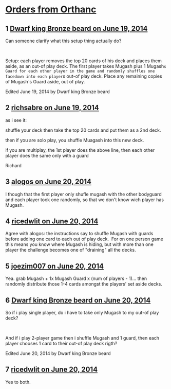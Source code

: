 # [Orders from Orthanc](https://community.fantasyflightgames.com/topic/109003-orders-from-orthanc/)

## 1 [Dwarf king Bronze beard on June 19, 2014](https://community.fantasyflightgames.com/topic/109003-orders-from-orthanc/?do=findComment&comment=1126707)

Can someone clarify what this setup thing actually do? 

 

Setup: each player removes the top 20 cards of his deck and places them aside, as an out-of play deck. The first player takes Mugash plus 1 Mugash`s Guard for each other player in the game and randomly shuffles one facedown into each player`s out-of play deck. Place any remaining copies of Mugash`s Guard aside, out of play.

Edited June 19, 2014 by Dwarf king Bronze beard

## 2 [richsabre on June 19, 2014](https://community.fantasyflightgames.com/topic/109003-orders-from-orthanc/?do=findComment&comment=1126719)

as i see it:

shuffle your deck then take the top 20 cards and put them as a 2nd deck.

then if you are solo play, you shuffle Muagash into this new deck.

if you are multiplay, the 1st player does the above line, then each other player does the same only with a guard

Richard

## 3 [alogos on June 20, 2014](https://community.fantasyflightgames.com/topic/109003-orders-from-orthanc/?do=findComment&comment=1127025)

I though that the first player only shufle mugash with the other bodyguard and each player took one randomly, so that we don't know wich player has Mugash.

## 4 [ricedwlit on June 20, 2014](https://community.fantasyflightgames.com/topic/109003-orders-from-orthanc/?do=findComment&comment=1127080)

Agree with alogos: the instructions say to shuffle Mugash with guards before adding one card to each out of play deck.  For on one person game this means you know where Mugash is hiding, but with more than one player the challenge becomes one of "draining" all the decks.

## 5 [joezim007 on June 20, 2014](https://community.fantasyflightgames.com/topic/109003-orders-from-orthanc/?do=findComment&comment=1127207)

Yea. grab Mugash + 1x Mugash Guard x (num of players - 1)... then randomly distribute those 1-4 cards amongst the players' set aside decks.

## 6 [Dwarf king Bronze beard on June 20, 2014](https://community.fantasyflightgames.com/topic/109003-orders-from-orthanc/?do=findComment&comment=1127344)

So if i play single player, do i have to take only Mugash to my out-of play deck?

 

And if i play 2-player game then i shuffle Mugash and 1 guard, then each player chooses 1 card to their out-of play deck rigth?

Edited June 20, 2014 by Dwarf king Bronze beard

## 7 [ricedwlit on June 20, 2014](https://community.fantasyflightgames.com/topic/109003-orders-from-orthanc/?do=findComment&comment=1127857)

Yes to both.

